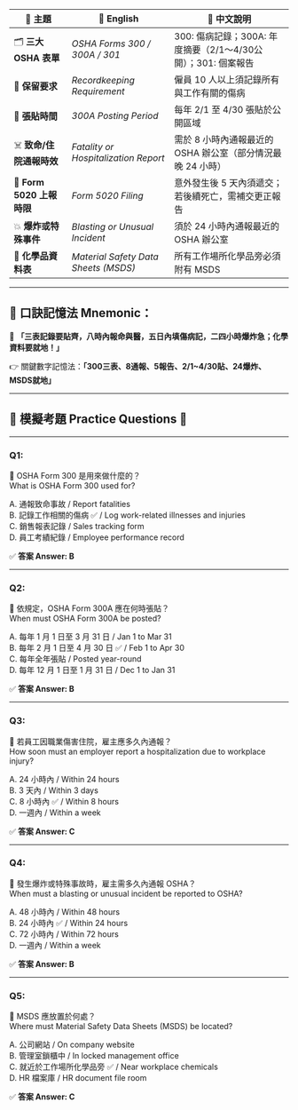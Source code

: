 |🧾 主題|📘 English|📝 中文說明|
|---|---|---|
|🗂️ **三大 OSHA 表單**|_OSHA Forms 300 / 300A / 301_|300: 傷病記錄；300A: 年度摘要（2/1～4/30公開）；301: 個案報告|
|🧾 **保留要求**|_Recordkeeping Requirement_|僱員 10 人以上須記錄所有與工作有關的傷病|
|📅 **張貼時間**|_300A Posting Period_|每年 2/1 至 4/30 張貼於公開區域|
|☠️ **致命/住院通報時效**|_Fatality or Hospitalization Report_|需於 8 小時內通報最近的 OSHA 辦公室（部分情況最晚 24 小時）|
|📝 **Form 5020 上報時限**|_Form 5020 Filing_|意外發生後 5 天內須遞交；若後續死亡，需補交更正報告|
|💥 **爆炸或特殊事件**|_Blasting or Unusual Incident_|須於 24 小時內通報最近的 OSHA 辦公室|
|🧪 **化學品資料表**|_Material Safety Data Sheets (MSDS)_|所有工作場所化學品旁必須附有 MSDS|

---

## 🧠 口訣記憶法 Mnemonic：

🎯 **「三表記錄要貼齊，八時內報命與醫，五日內填傷病記，二四小時爆炸急；化學資料要就地！」**

👉 關鍵數字記憶法：**「300三表、8通報、5報告、2/1~4/30貼、24爆炸、MSDS就地」**

---

## 📝 模擬考題 Practice Questions 📘

---

### Q1:

📌 OSHA Form 300 是用來做什麼的？  
What is OSHA Form 300 used for?

A. 通報致命事故 / Report fatalities  
B. 記錄工作相關的傷病 ✅ / Log work-related illnesses and injuries  
C. 銷售報表記錄 / Sales tracking form  
D. 員工考績紀錄 / Employee performance record

✅ **答案 Answer: B**

---

### Q2:

📌 依規定，OSHA Form 300A 應在何時張貼？  
When must OSHA Form 300A be posted?

A. 每年 1 月 1 日至 3 月 31 日 / Jan 1 to Mar 31  
B. 每年 2 月 1 日至 4 月 30 日 ✅ / Feb 1 to Apr 30  
C. 每年全年張貼 / Posted year-round  
D. 每年 12 月 1 日至 1 月 31 日 / Dec 1 to Jan 31

✅ **答案 Answer: B**

---

### Q3:

📌 若員工因職業傷害住院，雇主應多久內通報？  
How soon must an employer report a hospitalization due to workplace injury?

A. 24 小時內 / Within 24 hours  
B. 3 天內 / Within 3 days  
C. 8 小時內 ✅ / Within 8 hours  
D. 一週內 / Within a week

✅ **答案 Answer: C**

---

### Q4:

📌 發生爆炸或特殊事故時，雇主需多久內通報 OSHA？  
When must a blasting or unusual incident be reported to OSHA?

A. 48 小時內 / Within 48 hours  
B. 24 小時內 ✅ / Within 24 hours  
C. 72 小時內 / Within 72 hours  
D. 一週內 / Within a week

✅ **答案 Answer: B**

---

### Q5:

📌 MSDS 應放置於何處？  
Where must Material Safety Data Sheets (MSDS) be located?

A. 公司網站 / On company website  
B. 管理室鎖櫃中 / In locked management office  
C. 就近於工作場所化學品旁 ✅ / Near workplace chemicals  
D. HR 檔案庫 / HR document file room

✅ **答案 Answer: C**